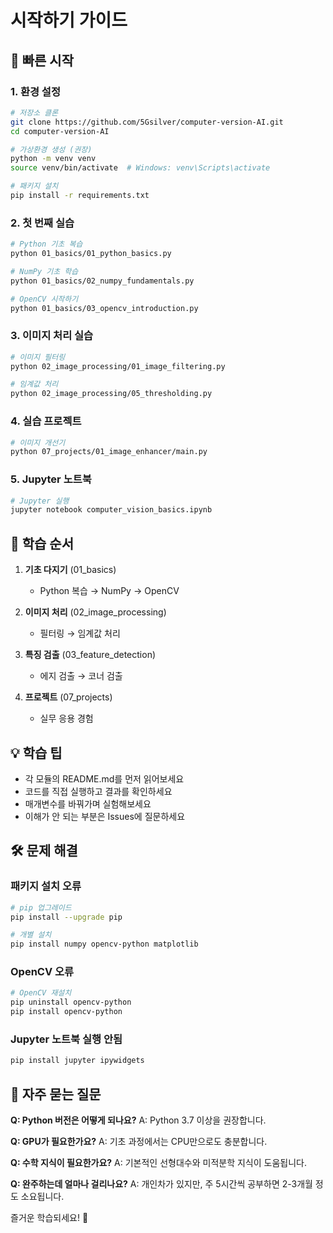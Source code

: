 # 시작하기 가이드

## 🚀 빠른 시작

### 1. 환경 설정
```bash
# 저장소 클론
git clone https://github.com/5Gsilver/computer-version-AI.git
cd computer-version-AI

# 가상환경 생성 (권장)
python -m venv venv
source venv/bin/activate  # Windows: venv\Scripts\activate

# 패키지 설치
pip install -r requirements.txt
```

### 2. 첫 번째 실습
```bash
# Python 기초 복습
python 01_basics/01_python_basics.py

# NumPy 기초 학습
python 01_basics/02_numpy_fundamentals.py

# OpenCV 시작하기
python 01_basics/03_opencv_introduction.py
```

### 3. 이미지 처리 실습
```bash
# 이미지 필터링
python 02_image_processing/01_image_filtering.py

# 임계값 처리
python 02_image_processing/05_thresholding.py
```

### 4. 실습 프로젝트
```bash
# 이미지 개선기
python 07_projects/01_image_enhancer/main.py
```

### 5. Jupyter 노트북
```bash
# Jupyter 실행
jupyter notebook computer_vision_basics.ipynb
```

## 📖 학습 순서

1. **기초 다지기** (01_basics)
   - Python 복습 → NumPy → OpenCV

2. **이미지 처리** (02_image_processing)  
   - 필터링 → 임계값 처리

3. **특징 검출** (03_feature_detection)
   - 에지 검출 → 코너 검출

4. **프로젝트** (07_projects)
   - 실무 응용 경험

## 💡 학습 팁

- 각 모듈의 README.md를 먼저 읽어보세요
- 코드를 직접 실행하고 결과를 확인하세요
- 매개변수를 바꿔가며 실험해보세요
- 이해가 안 되는 부분은 Issues에 질문하세요

## 🛠️ 문제 해결

### 패키지 설치 오류
```bash
# pip 업그레이드
pip install --upgrade pip

# 개별 설치
pip install numpy opencv-python matplotlib
```

### OpenCV 오류
```bash
# OpenCV 재설치
pip uninstall opencv-python
pip install opencv-python
```

### Jupyter 노트북 실행 안됨
```bash
pip install jupyter ipywidgets
```

## 🤔 자주 묻는 질문

**Q: Python 버전은 어떻게 되나요?**
A: Python 3.7 이상을 권장합니다.

**Q: GPU가 필요한가요?**
A: 기초 과정에서는 CPU만으로도 충분합니다.

**Q: 수학 지식이 필요한가요?**
A: 기본적인 선형대수와 미적분학 지식이 도움됩니다.

**Q: 완주하는데 얼마나 걸리나요?**
A: 개인차가 있지만, 주 5시간씩 공부하면 2-3개월 정도 소요됩니다.

즐거운 학습되세요! 🎉